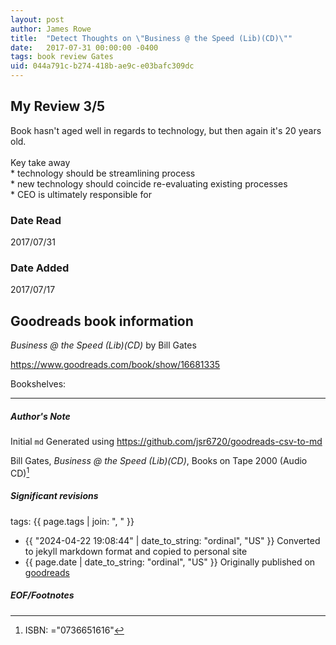 ```yaml
---
layout: post
author: James Rowe
title:  "Detect Thoughts on \"Business @ the Speed (Lib)(CD)\""
date:   2017-07-31 00:00:00 -0400
tags: book review Gates 
uid: 044a791c-b274-418b-ae9c-e03bafc309dc
---
```


<!-- highly dependent on how you personally use jekyll templates, and how you want this to show up -->
<!-- escape any jekyll keys with double brackets -->

## My Review 3/5

Book hasn't aged well in regards to technology, but then again it's 20 years old.<br/><br/>Key take away<br/>* technology should be streamlining process<br/>* new technology should coincide re-evaluating existing processes<br/>* CEO is ultimately responsible for 

### Date Read
2017/07/31

### Date Added
2017/07/17

## Goodreads book information

*Business @ the Speed (Lib)(CD)* by Bill  Gates

https://www.goodreads.com/book/show/16681335

Bookshelves: 

---

##### Author's Note

Initial `md` Generated using https://github.com/jsr6720/goodreads-csv-to-md

Bill  Gates, *Business @ the Speed (Lib)(CD)*,  Books on Tape 2000 (Audio CD)[^1]

##### Significant revisions

tags: {{ page.tags | join: ", " }} <!-- todo move this somewhere -->

- {{ "2024-04-22 19:08:44" | date_to_string: "ordinal", "US" }} Converted to jekyll markdown format and copied to personal site
- {{ page.date | date_to_string: "ordinal", "US" }} Originally published on [goodreads](https://www.goodreads.com)

##### EOF/Footnotes

[^1]: ISBN: ="0736651616"